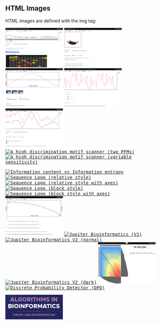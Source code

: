 
<!DOCTYPE html>
<html>
<body>

<h2>HTML Images</h2>
<p>HTML images are defined with the img tag:</p>
  
<a href="https://github.com/Gagniuc/Predictions-with-Markov-Chains"><kbd><img src="https://github.com/Gagniuc/Predictions-with-Markov-Chains/blob/main/ScreenShot%20-%20Predictions%20with%20Markov%20Chains%20on%20an%20unlimited%20number%20of%20states.png" width="180" alt="Predictions with Markov Chains"></kbd></a>
<a href="https://github.com/Gagniuc/Objective-Digital-Stains"><kbd><img src="https://github.com/Gagniuc/Objective-Digital-Stains/blob/main/%5BG%5D%20Objective%20Digital%20Stains.png" width="180" alt="Objective Digital Stains"></kbd></a>
<a href="https://github.com/Gagniuc/Markov-Chains-scanner"><kbd><img src="https://github.com/Gagniuc/Markov-Chains-scanner/raw/main/%5BG%5D%20Markov%20scanner.png" width="180" alt="Markov Chains scanner"></kbd></a>
<a href="https://github.com/Gagniuc/Linear-congruential-generator"><kbd><img src="https://github.com/Gagniuc/Linear-congruential-generator/raw/main/%5BG%5D%20Linear%20congruential%20generator.png" width="180" alt="Linear congruential generator"></kbd></a>
<a href="https://github.com/Gagniuc/Information-content-vs-percentage"><kbd><img src="https://github.com/Gagniuc/Information-content-vs-percentage/raw/main/%5BG%5D%20Information%20content%20vs%20percentage.png" width="180" alt="Information content vs percentage"></kbd></a>
<a href="https://github.com/Gagniuc/A-high-discrimination-motif-scanner"><kbd><img src="https://github.com/Gagniuc/A-high-discrimination-motif-scanner-two-PFMs-/raw/main/%5BG%5D%20A%20high%20discrimination%20motif%20scanner%20(two%20PFMs).png" width="180" alt="A high discrimination motif scanner (two PFMs)"></kbd></a>
<a href="https://github.com/Gagniuc/A-high-discrimination-motif-scanner-and-variable-sensitivity"><kbd><img src="https://github.com/Gagniuc/A-high-discrimination-motif-scanner-two-PFMs-with-variable-sensitivity/raw/main/%5BG%5D%20A%20high%20discrimination%20motif%20scanner%20(two%20PFMs)%20with%20variable%20sensitivity.png" width="180" alt="A high discrimination motif scanner (variable sensitivity)"></kbd></a>

<a href="https://github.com/Gagniuc/Information-Content-vs-Information-Entropy"><kbd><img src="https://github.com/Gagniuc/Information-content-red-vs-Information-entropy-black-/raw/main/%5BG%5D%20Information%20content%20vs%20Information%20entropy.png" width="180" alt="Information content vs Information entropy"></kbd></a>
<a href="https://github.com/Gagniuc/Sequence-Logo-relative-style"><kbd><img src="https://github.com/Gagniuc/Sequence-Logo---relative-style/raw/main/%5BG%5D%20Sequence%20Logo%20-%20relative%20style.png" width="180" alt="Sequence Logo (relative style)"></kbd></a>
<a href="https://github.com/Gagniuc/Sequence-Logo-relative-style-with-axes"><kbd><img src="https://github.com/Gagniuc/Sequence-Logo---relative-style-with-axes/raw/main/%5BG%5D%20Sequence%20Logo%20-%20relative%20style%20with%20axes.png" width="180" alt="Sequence Logo (relative style with axes)"></kbd></a>
<a href="https://github.com/Gagniuc/Sequence-Logo-block-style"><kbd><img src="https://github.com/Gagniuc/Sequence-Logo---block-style/raw/main/%5BG%5D%20Sequence%20Logo%20-%20block%20style.png" width="180" alt="Sequence Logo (block style)"></kbd></a>
<a href="https://github.com/Gagniuc/Sequence-Logo-block-style-with-axes"><kbd><img src="https://github.com/Gagniuc/Sequence-Logo---block-style-with-axes/raw/main/%5BG%5D%20Sequence%20Logo%20-%20block%20style%20with%20axes.png" width="180" alt="Sequence Logo (block style with axes)"></kbd></a>
<a href="https://github.com/Gagniuc/Spectral-Forecast-model-for-signals"><kbd><img src="https://github.com/Gagniuc/Spectral-Forecast-model-for-signals/raw/main/%5BG%5D%20Spectral%20Forecast%20model%20for%20signals.png" width="180" alt="Spectral Forecast model for signals"></kbd></a>
<a href="https://github.com/Gagniuc/Jupiter-Bioinformatics-V1"><kbd><img src="https://github.com/Gagniuc/Jupiter-Bioinformatics-V1-/raw/main/%5BG%5D%20Jupiter%20Bioinformatics%20(V1).png" width="180" alt="Jupiter Bioinformatics (V1)"></kbd></a>
<a href="https://github.com/Gagniuc/Jupiter-Bioinformatics-V2-normal"><kbd><img src="https://github.com/Gagniuc/Jupiter-Bioinformatics-V2---normal-/raw/main/%5BG%5D%20Jupiter%20Bioinformatics%20(V2%20-%20normal).png" width="180" alt="Jupiter Bioinformatics V2 (normal)"></kbd></a>
<a href="https://github.com/Gagniuc/Jupiter-Bioinformatics-V2-dark"><kbd><img src="https://github.com/Gagniuc/Jupiter-Bioinformatics-V2---dark-/raw/main/ScreenShot%20-%20Jupiter%20Bioinformatics%20(V2%20-%20dark).png" width="180" alt="Jupiter Bioinformatics V2 (dark)"></kbd></a>
<a href="https://github.com/Gagniuc/Jupiter-Bioinformatics-V2-experiments"><kbd><img src="https://github.com/Gagniuc/Jupiter-Bioinformatics-V2-experiments/raw/main/Bio-Jupiter.PNG" width="180" alt="Jupiter Bioinformatics V2 experiments"></kbd></a>
<a href="https://github.com/Gagniuc/Discrete-Probability-Detector-JS"><kbd><img src="https://github.com/Gagniuc/Discrete-Probability-Detector-DPD-/raw/main/%5BG%5D%20Discrete%20Probability%20Detector.png" width="180" alt="Discrete Probability Detector (DPD)"></kbd></a>
<a href=""><kbd><img src="" width="180" alt=""></kbd></a>
<a href=""><kbd><img src="" width="180" alt=""></kbd></a>
<a href=""><kbd><img src="" width="180" alt=""></kbd></a>
<a href=""><kbd><img src="" width="180" alt=""></kbd></a>
<a href=""><kbd><img src="" width="180" alt=""></kbd></a>
<a href=""><kbd><img src="" width="180" alt=""></kbd></a>
<a href=""><kbd><img src="" width="180" alt=""></kbd></a>
<a href=""><kbd><img src="" width="180" alt=""></kbd></a>
<a href=""><kbd><img src="" width="180" alt=""></kbd></a>
<a href=""><kbd><img src="" width="180" alt=""></kbd></a>
<a href=""><kbd><img src="" width="180" alt=""></kbd></a>
<a href=""><kbd><img src="" width="180" alt=""></kbd></a>
  
  
  
  
  
<a href="https://github.com/Gagniuc/Bioinformatics-Algorithms-in-JavaScript"><kbd><img src="https://github.com/Gagniuc/Bioinformatics-Algorithms-in-JavaScript/raw/main/bioinformatics.PNG" width="180" alt="Bioinformatics Algorithms in JavaScript"></kbd></a>

  
</body>
</html>


